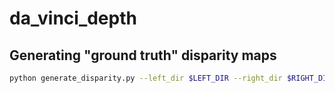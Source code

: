 # da_vinci_depth

## Generating "ground truth" disparity maps

```bash
python generate_disparity.py --left_dir $LEFT_DIR --right_dir $RIGHT_DIR --output_dir $OUTPUT_DIR
```